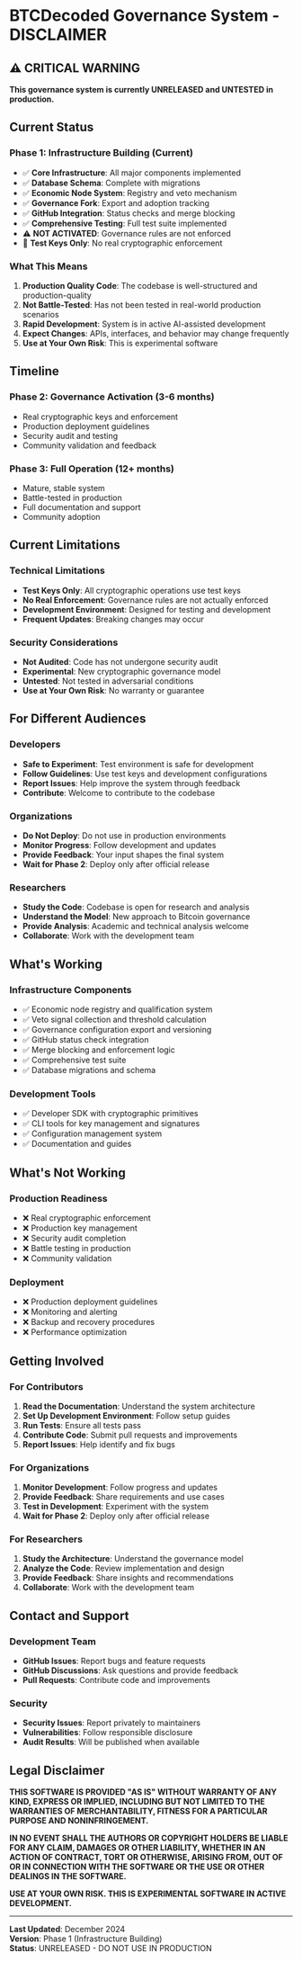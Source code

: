# BTCDecoded Governance System - DISCLAIMER

## ⚠️ CRITICAL WARNING

**This governance system is currently UNRELEASED and UNTESTED in production.**

## Current Status

### Phase 1: Infrastructure Building (Current)
- ✅ **Core Infrastructure**: All major components implemented
- ✅ **Database Schema**: Complete with migrations
- ✅ **Economic Node System**: Registry and veto mechanism
- ✅ **Governance Fork**: Export and adoption tracking
- ✅ **GitHub Integration**: Status checks and merge blocking
- ✅ **Comprehensive Testing**: Full test suite implemented
- ⚠️ **NOT ACTIVATED**: Governance rules are not enforced
- 🔧 **Test Keys Only**: No real cryptographic enforcement

### What This Means

1. **Production Quality Code**: The codebase is well-structured and production-quality
2. **Not Battle-Tested**: Has not been tested in real-world production scenarios
3. **Rapid Development**: System is in active AI-assisted development
4. **Expect Changes**: APIs, interfaces, and behavior may change frequently
5. **Use at Your Own Risk**: This is experimental software

## Timeline

### Phase 2: Governance Activation (3-6 months)
- Real cryptographic keys and enforcement
- Production deployment guidelines
- Security audit and testing
- Community validation and feedback

### Phase 3: Full Operation (12+ months)
- Mature, stable system
- Battle-tested in production
- Full documentation and support
- Community adoption

## Current Limitations

### Technical Limitations
- **Test Keys Only**: All cryptographic operations use test keys
- **No Real Enforcement**: Governance rules are not actually enforced
- **Development Environment**: Designed for testing and development
- **Frequent Updates**: Breaking changes may occur

### Security Considerations
- **Not Audited**: Code has not undergone security audit
- **Experimental**: New cryptographic governance model
- **Untested**: Not tested in adversarial conditions
- **Use at Your Own Risk**: No warranty or guarantee

## For Different Audiences

### Developers
- **Safe to Experiment**: Test environment is safe for development
- **Follow Guidelines**: Use test keys and development configurations
- **Report Issues**: Help improve the system through feedback
- **Contribute**: Welcome to contribute to the codebase

### Organizations
- **Do Not Deploy**: Do not use in production environments
- **Monitor Progress**: Follow development and updates
- **Provide Feedback**: Your input shapes the final system
- **Wait for Phase 2**: Deploy only after official release

### Researchers
- **Study the Code**: Codebase is open for research and analysis
- **Understand the Model**: New approach to Bitcoin governance
- **Provide Analysis**: Academic and technical analysis welcome
- **Collaborate**: Work with the development team

## What's Working

### Infrastructure Components
- ✅ Economic node registry and qualification system
- ✅ Veto signal collection and threshold calculation
- ✅ Governance configuration export and versioning
- ✅ GitHub status check integration
- ✅ Merge blocking and enforcement logic
- ✅ Comprehensive test suite
- ✅ Database migrations and schema

### Development Tools
- ✅ Developer SDK with cryptographic primitives
- ✅ CLI tools for key management and signatures
- ✅ Configuration management system
- ✅ Documentation and guides

## What's Not Working

### Production Readiness
- ❌ Real cryptographic enforcement
- ❌ Production key management
- ❌ Security audit completion
- ❌ Battle testing in production
- ❌ Community validation

### Deployment
- ❌ Production deployment guidelines
- ❌ Monitoring and alerting
- ❌ Backup and recovery procedures
- ❌ Performance optimization

## Getting Involved

### For Contributors
1. **Read the Documentation**: Understand the system architecture
2. **Set Up Development Environment**: Follow setup guides
3. **Run Tests**: Ensure all tests pass
4. **Contribute Code**: Submit pull requests and improvements
5. **Report Issues**: Help identify and fix bugs

### For Organizations
1. **Monitor Development**: Follow progress and updates
2. **Provide Feedback**: Share requirements and use cases
3. **Test in Development**: Experiment with the system
4. **Wait for Phase 2**: Deploy only after official release

### For Researchers
1. **Study the Architecture**: Understand the governance model
2. **Analyze the Code**: Review implementation and design
3. **Provide Feedback**: Share insights and recommendations
4. **Collaborate**: Work with the development team

## Contact and Support

### Development Team
- **GitHub Issues**: Report bugs and feature requests
- **GitHub Discussions**: Ask questions and provide feedback
- **Pull Requests**: Contribute code and improvements

### Security
- **Security Issues**: Report privately to maintainers
- **Vulnerabilities**: Follow responsible disclosure
- **Audit Results**: Will be published when available

## Legal Disclaimer

**THIS SOFTWARE IS PROVIDED "AS IS" WITHOUT WARRANTY OF ANY KIND, EXPRESS OR IMPLIED, INCLUDING BUT NOT LIMITED TO THE WARRANTIES OF MERCHANTABILITY, FITNESS FOR A PARTICULAR PURPOSE AND NONINFRINGEMENT.**

**IN NO EVENT SHALL THE AUTHORS OR COPYRIGHT HOLDERS BE LIABLE FOR ANY CLAIM, DAMAGES OR OTHER LIABILITY, WHETHER IN AN ACTION OF CONTRACT, TORT OR OTHERWISE, ARISING FROM, OUT OF OR IN CONNECTION WITH THE SOFTWARE OR THE USE OR OTHER DEALINGS IN THE SOFTWARE.**

**USE AT YOUR OWN RISK. THIS IS EXPERIMENTAL SOFTWARE IN ACTIVE DEVELOPMENT.**

---

**Last Updated**: December 2024  
**Version**: Phase 1 (Infrastructure Building)  
**Status**: UNRELEASED - DO NOT USE IN PRODUCTION




